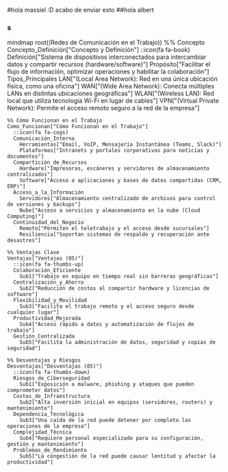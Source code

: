 #hola massiel :D acabo de enviar esto
##hola albert
### s


mindmap
  root((Redes de Comunicación en el Trabajo))
    %% Concepto
    Concepto_Definición["Concepto y Definición"]
      ::icon(fa fa-book)
      Definición["Sistema de dispositivos interconectados para intercambiar datos y compartir recursos (hardware/software)"]
      Propósito["Facilitar el flujo de información, optimizar operaciones y habilitar la colaboración"]
      Tipos_Principales
        LAN["(Local Area Network): Red en una única ubicación física, como una oficina"]
        WAN["(Wide Area Network): Conecta múltiples LANs en distintas ubicaciones geográficas"]
        WLAN["(Wireless LAN): Red local que utiliza tecnología Wi-Fi en lugar de cables"]
        VPN["(Virtual Private Network): Permite el acceso remoto seguro a la red de la empresa"]

    %% Cómo Funcionan en el Trabajo
    Como_Funcionan["Cómo Funcionan en el Trabajo"]
      ::icon(fa fa-cogs)
      Comunicación_Interna
        Herramientas["Email, VoIP, Mensajería Instantánea (Teams, Slack)"]
        Plataformas["Intranets y portales corporativos para noticias y documentos"]
      Compartición_de_Recursos
        Hardware["Impresoras, escáneres y servidores de almacenamiento centralizados"]
        Software["Acceso a aplicaciones y bases de datos compartidas (CRM, ERP)"]
      Acceso_a_la_Información
        Servidores["Almacenamiento centralizado de archivos para control de versiones y backups"]
        Nube["Acceso a servicios y almacenamiento en la nube (Cloud Computing)"]
      Continuidad_del_Negocio
        Remoto["Permiten el teletrabajo y el acceso desde sucursales"]
        Resiliencia["Soportan sistemas de respaldo y recuperación ante desastres"]

    %% Ventajas Clave
    Ventajas["Ventajas (05)"]
      ::icon(fa fa-thumbs-up)
      Colaboración_Eficiente
        Sub1["Trabajo en equipo en tiempo real sin barreras geográficas"]
      Centralización_y_Ahorro
        Sub2["Reducción de costos al compartir hardware y licencias de software"]
      Flexibilidad_y_Movilidad
        Sub3["Facilita el trabajo remoto y el acceso seguro desde cualquier lugar"]
      Productividad_Mejorada
        Sub4["Acceso rápido a datos y automatización de flujos de trabajo"]
      Gestión_Centralizada
        Sub5["Facilita la administración de datos, seguridad y copias de seguridad"]

    %% Desventajas y Riesgos
    Desventajas["Desventajas (05)"]
      ::icon(fa fa-thumbs-down)
      Riesgos_de_Ciberseguridad
        Sub1["Exposición a malware, phishing y ataques que pueden comprometer datos"]
      Costos_de_Infraestructura
        Sub2["Alta inversión inicial en equipos (servidores, routers) y mantenimiento"]
      Dependencia_Tecnológica
        Sub3["Una caída de la red puede detener por completo las operaciones de la empresa"]
      Complejidad_Técnica
        Sub4["Requiere personal especializado para su configuración, gestión y mantenimiento"]
      Problemas_de_Rendimiento
        Sub5["La congestión de la red puede causar lentitud y afectar la productividad"]


